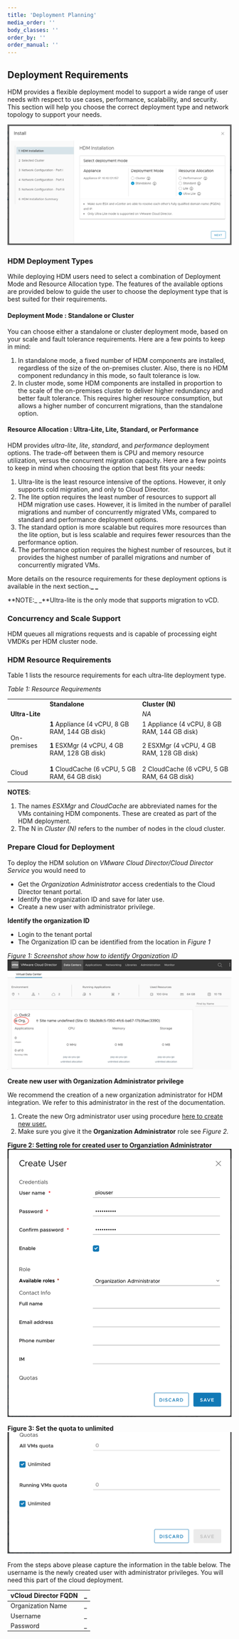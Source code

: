 ```yaml
---
title: 'Deployment Planning'
media_order: ''
body_classes: ''
order_by: ''
order_manual: ''
---
```


## Deployment Requirements

HDM provides a flexible deployment model to support a wide range of user needs with respect to use cases, performance, scalability, and security. This section will help you choose the correct deployment type and network topology to support your needs. 


![alt_text](images/image42.png?classes=content-img "image_tooltip")


### HDM Deployment Types 
While deploying HDM users need to select a combination of Deployment Mode and Resource Allocation type. The features of the available options are provided below to guide the user to choose the deployment type that is best suited for their requirements.

#### Deployment Mode : Standalone or Cluster

You can choose either a standalone or cluster deployment mode, based on your scale and fault tolerance requirements. Here are a few points to keep in mind:


1. In standalone mode, a fixed number of HDM components are installed, regardless of the size of the on-premises cluster. Also, there is no HDM component redundancy in this mode, so fault tolerance is low.
2. In cluster mode, some HDM components are installed in proportion to the scale of the on-premises cluster to deliver higher redundancy and better fault tolerance. This requires higher resource consumption, but allows a higher number of concurrent migrations, than the standalone option.


#### Resource Allocation : Ultra-Lite, Lite, Standard, or Performance

HDM provides _ultra-lite_, _lite_, _standard_, and _performance_ deployment options. The trade-off between them is CPU and memory resource utilization, versus the concurrent migration capacity. Here are a few points to keep in mind when choosing the option that best fits your needs:



1. Ultra-lite is the least resource intensive of the options. However, it only supports cold migration, and only to Cloud Director.
2. The lite option requires the least number of resources to support all HDM migration use cases. However, it is limited in the number of parallel migrations and number of concurrently migrated VMs, compared to standard and performance deployment options.
3. The standard option is more scalable but requires more resources than the lite option, but is less scalable and requires fewer resources than the performance option.
4. The performance option requires the highest number of resources, but it provides the highest number of parallel migrations and number of concurrently migrated VMs.

More details on the resource requirements for these deployment options is available in the next section.**_ _**

**NOTE:_ _**Ultra-lite is the only mode that supports migration to vCD.



### Concurrency and Scale Support 

HDM queues all migrations requests and is capable of processing eight VMDKs per HDM cluster node. 

	


### HDM Resource Requirements

Table 1 lists the resource requirements for each ultra-lite deployment type.

_Table 1: Resource Requirements_


<table>
  <tr>
   <td><em> </em>
   </td>
   <td><strong>Standalone</strong>
   </td>
   <td><strong>Cluster (N)</strong>
   </td>
  </tr>
  <tr>
   <td><strong>Ultra-Lite</strong>
   </td>
   <td>
   </td>
   <td><em>NA</em>
   </td>
  </tr>
  <tr>
   <td>On-premises
   </td>
   <td><strong>1</strong> Appliance (4 vCPU, 8 GB RAM, 144 GB disk)
<p>
<strong>1</strong> ESXMgr (4 vCPU, 4 GB RAM, 128 GB disk)
   </td>
   <td>1 Appliance (4 vCPU, 8 GB RAM, 144 GB disk)
<p>
2 ESXMgr (4 vCPU, 4 GB RAM, 128 GB disk)
   </td>
  </tr>
  <tr>
   <td>Cloud
   </td>
   <td><strong>1</strong> CloudCache (6 vCPU, 5 GB RAM, 64 GB disk)
   </td>
   <td>2 CloudCache (6 vCPU, 5 GB RAM, 64 GB disk)
   </td>
  </tr>
</table>


**NOTES**: 



1. The names _ESXMgr_ and _CloudCache_ are abbreviated names for the VMs containing HDM components. These are created as part of the HDM deployment.
2. The N in _Cluster (N)_ refers to the number of nodes in the cloud cluster.


### Prepare Cloud for Deployment

To deploy the HDM solution on  _VMware Cloud Director/Cloud Director Service_ you would
need to

* Get the _Organization Administrator_ access credentials to the Cloud Director tenant portal.
* Identify the organization ID and save for later use.
* Create a new user with administrator privilege.

**Identify the organization ID**

* Login to the tenant portal
* The Organization ID can be identified from the location in  _Figure 1_

_Figure 1: Screenshot show how to identify Organization ID_
![Organization Id](images/CDS-Organization-id.png?classes=content-img "Screenshot showing how to find organization id") 


**Create new user with Organization Administrator privilege**

We recommend the creation of a new organization administrator for HDM integration.
We refer to this administrator in the rest of the documentation.

1. Create the new Org administrator user using procedure [here to create new user.](https://docs.vmware.com/en/VMware-Cloud-Director/10.1/VMware-Cloud-Director-Tenant-Portal-Guide/GUID-1CACBB2E-FE35-4662-A08D-D2BCB174A43C.html) 
1. Make sure you give it the **Organization Administrator** role see _Figure 2._


__Figure 2: Setting role for created user to **Organziation Administrator**__
![](images/organization-administrator.png?classes=content-img)

__Figure 3: Set the quota to unlimited__
![](images/quota.png?classes=content-img)

From the steps above please capture the information in the table below. 
The username is the newly created user with administrator privileges. You will need 
this part of the cloud deployment.

|vCloud Director FQDN| _ |
| :--| --- |
|Organization Name | _ |
|Username  | _ |
|Password | _ |
